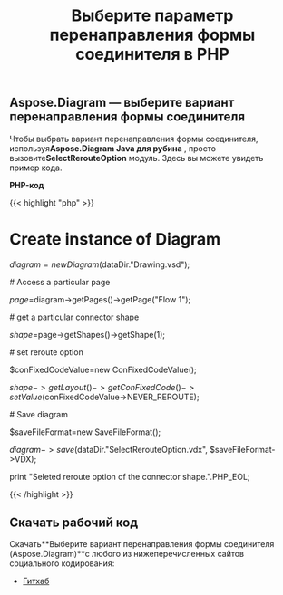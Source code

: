 ﻿---
title: Выберите параметр перенаправления формы соединителя в PHP
type: docs
weight: 90
url: /ru/java/select-reroute-option-of-the-connector-shape-in-php/
---
## **Aspose.Diagram — выберите вариант перенаправления формы соединителя**
 Чтобы выбрать вариант перенаправления формы соединителя, используя**Aspose.Diagram Java для рубина** , просто вызовите**SelectRerouteOption** модуль. Здесь вы можете увидеть пример кода.

**PHP-код**

{{< highlight "php" >}}

 # Create instance of Diagram

$diagram=new Diagram($dataDir."Drawing.vsd");

\# Access a particular page

$page=$diagram->getPages()->getPage("Flow 1");

\# get a particular connector shape

$shape=$page->getShapes()->getShape(1);

\# set reroute option

$conFixedCodeValue=new ConFixedCodeValue();

$shape->getLayout()->getConFixedCode()->setValue($conFixedCodeValue->NEVER_REROUTE);

\# Save diagram

$saveFileFormat=new SaveFileFormat();

$diagram->save($dataDir."SelectRerouteOption.vdx", $saveFileFormat->VDX);

print "Seleted reroute option of the connector shape.".PHP_EOL;

{{< /highlight >}}
## **Скачать рабочий код**
 Скачать**Выберите вариант перенаправления формы соединителя (Aspose.Diagram)**с любого из нижеперечисленных сайтов социального кодирования:

- [Гитхаб](https://github.com/asposediagram/Aspose.Diagram-for-Java/blob/master/Plugins/Aspose_Diagram_Java_for_PHP/src/aspose/diagram/WorkingwithShapes/SelectRerouteOption.php)
